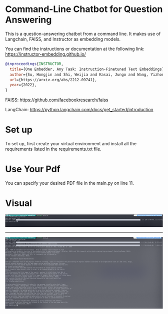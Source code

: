 # Command-Line Chatbot for Question Answering

This is a question-answering chatbot from a command line. It makes use of Langchain, FAISS, and Instructor as embedding models.

You can find the instructions or documentation at the following link: https://instructor-embedding.github.io/
```bibtex
@inproceedings{INSTRUCTOR,
  title={One Embedder, Any Task: Instruction-Finetuned Text Embeddings},
  author={Su, Hongjin and Shi, Weijia and Kasai, Jungo and Wang, Yizhong and Hu, Yushi and  Ostendorf, Mari and Yih, Wen-tau and Smith, Noah A. and  Zettlemoyer, Luke and Yu, Tao},
  url={https://arxiv.org/abs/2212.09741},
  year={2022},
}
```
FAISS: https://github.com/facebookresearch/faiss

LangChain: https://python.langchain.com/docs/get_started/introduction

# Set up
To set up, first create your virtual environment and install all the requirements listed in the requirements.txt file.

# Use Your Pdf
You can specify your desired PDF file in the main.py on line 11.

# Visual

![ask](assets/ask.png)

---

![answer](assets/answer.png)